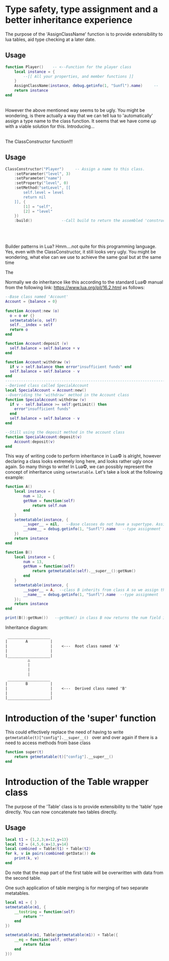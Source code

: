# Type safety, type assignment and a better inheritance experience

The purpose of the 'AssignClassName' function is to provide extensibility to lua tables, aid type checking at a later date. 

## Usage
```lua
function Player()    -- <--Function for the player class
    local instance = { 
        --[[ All your properties, and member functions ]]
    }
    AssignClassName(instance, debug.getinfo(1, "Sunfl").name)     --   <-- You will have to manually call the AssignClassName function in the file, otherwise this class will have a default type 'table'
    return instance
end
```
<br />
However the above mentioned way seems to be ugly. You might be wondering, is there actually a way that we can tell lua to 'automatically' assign a type name to the class function. It seems that we have come up with a viable solution for this. Introducing...  
<br />
<br /> 

The ClassConstructor function!!!

## Usage
```lua
ClassConstructor("Player")     -- Assign a name to this class. 
    :setParameter("level", 3)
    :setParameter("name")
    :setProperty("level", 0)
    :setMethod("setLevel", [[ 
        self.level = level
        return nil
    ]], { 
        [1] = "self",
        [2] = "level"
    })
    :build()             --Call build to return the assembled 'constructor' function to be called. Enjoy your class!
```
<br /> 
<br /> 
<br /> 
Builder patterns in Lua? Hmm....not quite for this programming language. Yes, even with the ClassConstructor, it still looks very ugly. You might be wondering, what else can we use to achieve the same goal but at the same time 

The 

Normally we do inheritance like this according to the standard Lua&copy; manual from the following link: https://www.lua.org/pil/16.2.html as follows:
```lua
--Base class named 'Account'
Account = {balance = 0}
    
function Account:new (o)
  o = o or {}
  setmetatable(o, self)
  self.__index = self
  return o
end

function Account:deposit (v)
  self.balance = self.balance + v
end

function Account:withdraw (v)
  if v > self.balance then error"insufficient funds" end
  self.balance = self.balance - v
end
-----------------------------------------------------------------------------------------
--Derived class called SpecialAccount 
local SpecialAccount = Account:new()
--Overriding the 'withdraw' method in the Account class
function SpecialAccount:withdraw (v)
  if v - self.balance >= self:getLimit() then
    error"insufficient funds"
  end
  self.balance = self.balance - v
end

--Still using the deposit method in the account class
function SpecialAccount:deposit(v)
    Account:deposit(v)   
end
```
This way of writing code to perform inheritance in Lua&copy; is alright, however declaring a class looks extremely long here, and looks rather ugly once again. So many things to write! In Lua&copy;, we can possibly represent the concept of inheritance using <code>setmetatable</code>. Let's take a look at the following example: 
```lua
function A()
    local instance = {
        num = 12, 
        getNum = function(self)
            return self.num
        end 
    } 
    setmetatable(instance, { 
        __super__ = nil,   --Base classes do not have a supertype. Assign 'nil' to indicate that the class is the base. 
        __name__ = debug.getinfo(1, "Sunfl").name   --type assignment
    })
    return instance
end 

function B()
    local instance = {
        num = 13,
        getNum = function(self)
            return getmetatable(self).__super__():getNum()
        end
    }
    setmetatable(instance, {
        __super__ = A,  --class B inherits from class A so we assign the __super__ property of class B's metatable to be class A
        __name__ = debug.getinfo(1, "Sunfl").name  --type assignment
    });
    return instance
end

print(B():getNum())   --getNum() in class B now returns the num field in class A instead. 
```

Inheritance diagram: 
```txt
 ___________________
|        A          |
|                   |    <---  Root class named 'A'
|                   |
|___________________|
          △
          |
          |
          |
 ___________________
|        B          |
|                   |    <---  Derived class named 'B'
|                   |
|___________________|
```

# Introduction of the 'super' function
This could effectively replace the need of having to write <code> getmetatable(t)["config"].&lowbar;&lowbar;super&lowbar;&lowbar;() </code> over and over again if there is a need to access methods from base class

```lua
function super(t)
    return getmetatable(t)["config"].__super__()
end
```

# Introduction of the Table wrapper class
The purpose of the 'Table' class is to provide extensibility to the 'table' type directly. You can now concatenate two tables directly. 

## Usage
```lua
local t1 = {1,2,3;x=12,y=13}
local t2 = {4,5,6;x=13,y=14}
local combined = Table(t1) + Table(t2)
for k, v in pairs(combined:getData()) do
    print(k, v)
end
```
Do note that the map part of the first table will be overwritten with data from the second table. 

One such application of table merging is for merging of two separate metatables. 
```lua
local m1 = { }
setmetatable(m1, {
    __tostring = function(self)
        return ""
    end 
})

setmetatable(m1, Table(getmetatable(m1)) + Table({
    __eq = function(self, other)
        return false
    end
}))
```
